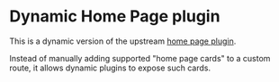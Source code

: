 # Dynamic Home Page plugin

This is a dynamic version of the upstream [home page plugin](https://github.com/backstage/backstage/tree/master/plugins/home).

Instead of manually adding supported "home page cards" to a custom route, it allows dynamic plugins to expose such cards.
